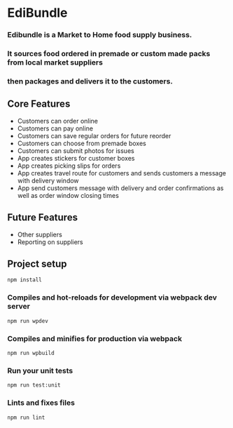 # EdiBundle
### Edibundle is a Market to Home food supply business.
### It sources food ordered in premade or custom made packs from local market suppliers
### then packages and delivers it to the customers.

## Core Features
- Customers can order online
- Customers can pay online
- Customers can save regular orders for future reorder
- Customers can choose from premade boxes
- Customers can submit photos for issues
- App creates stickers for customer boxes
- App creates picking slips for orders
- App creates travel route for customers and sends customers a message with delivery window
- App send customers message with delivery and order confirmations as well as order window closing times

## Future Features
- Other suppliers
- Reporting on suppliers


## Project setup
```
npm install
```

### Compiles and hot-reloads for development via webpack dev server
```
npm run wpdev
```

### Compiles and minifies for production via webpack
```
npm run wpbuild
```

### Run your unit tests
```
npm run test:unit
```

### Lints and fixes files
```
npm run lint
```
